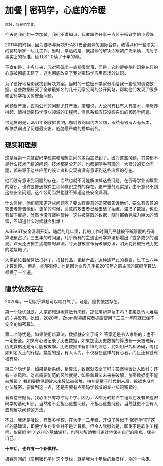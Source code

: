 # 加餐 | 密码学，心底的冷暖

    你好，我是范学雷。

今天是我们的一次加餐，我们不讲知识，我要跟你分享一点关于密码学的小感慨。

2011年的时候，因为要参与解决BEAST安全漏洞的国际合作，我得以和一些顶尖的密码学家一块儿工作。当时，幸运的是，我提议的解决方案被广泛采纳，成为了事实上的标准，给TLS 1.0续了十年的命。

不幸的是，十多年来，我对密码学一直都很崇拜，但是，它的很完美的印象在我的心底被彻底击碎了，这也彻底改变了我对密码学应用市场的认识。

为了更好地帮助我找到解决方案，当时的一位密码学家分享给我一些他的调查数据。这些数据研究了全球最知名的几十万家公司的公开网站，帮助他们发现了很多和密码学相关的安全问题。

问题很严重，国内公司的问题尤其严重。按理说，大公司有钱有人有技术，能够养得起、请得动密码学专业领域的工程师，信息系统应该没有突出的密码学问题。

很遗憾的是，2011年的数据表明，那时候的国内大公司，虽然有钱有人有技术，却依然霸占了问题最突出、威胁最严峻的榜单前列。

## 现实和理想

这是我第一次被密码学现实和理想之间的差距震撼到了。因为这些问题，其实都不是什么技术门槛的问题。技术都是公开的，也都是随手可取的。大部分的安全问题，都来源于这些应用的设计者和实现者没有意识到这些麻烦的存在。

他们没有意识到问题的存在，当然也就不可能解决掉这些问题。在密码学业者眼里的常识，也许是普通软件工程师意识之外的存在。更严重的现实是，由于意识不到这些安全问题，这个公司当然也就不知道这些安全漏洞。

什么时候，他们能知道这些问题呢？要么有善意的研究者告诉他们，要么有恶意的攻击者警告他们。更多的时候，恶意的攻击者已经击破了系统，盗取了数据，也没有留下痕迹，当然也没有敲响警钟。这些被盗取的数据，随时都会是威力巨大的暗雷，不知道什么时候就会引爆！

从BEAST安全漏洞开始，随后的几年里，我的工作时间几乎就被不断颠覆的密码算法霸占了。三五年的时间里，几乎所有的主流密码学算法都爆出了或多或少的漏洞。昨天还占据主流地位的算法，今天就被宣布有破解办法，明天就要被扫进历史的垃圾箱了。

大家都忙着给算法打补丁，找替代品，更新产品。这种连环式的暴雷，过了五六年才算消停。 但是，能够消停，也是因为业界几乎把2010年之前主流的密码学算法都换了一个遍。

## 隐忧依然存在

2020年，一切似乎算是可以喘口气了。可是，隐忧依然存在。

第一个隐忧就是，大家都知道老算法有问题，那使用新算法了吗？答案是令人难堪的：并没有。比如，2020年，Zoom就被研究者披露使用了二三十年前就已经不安全的加密算法。

第二个隐忧是，如果使用新算法，数据就安全了吗？ 答案还是令人难堪的：也不一定安全。如果有心者记录了历史数据，如果加密历史数据的算法有一天被破解，历史数据还是有可能被破解。历史数据里有价值的信息，比如用户名和密码，再比如知名人士的行程。尴尬的是，有人认为，不仅存在这样的有心者，而且还有钱有权有势。

第三个隐忧是，如果是新系统、新算法，数据就安全了吗？答案稍微让人欣慰：还有一点风险。这点需要防范的风险就是，如果新算法未来被破解，加密数据能不能被解密？ 我们要确保即使未来算法被破解，特别是量子时代到来后，数据也没有办法解密。要做到这一点，还是需要有点密码学领域的专业知识积累的。

看看这些隐忧，我心里只有凉凉两个字。因为，大部分的软件工程师还没有掌握密码学的基础知识，当然也不会担心这些问题。不担心这些问题，当然就更不会有人去想解决问题的方法。

不过，我还是听说，有很多学校，在大学一二年级，开设了类似于“密码学101”这样的基础课，即便学生的专业并不是计算机。但令人欣慰的是，即使不是软件工程师，像密码学101这样的基础课程，也可以帮助我们更好地保护自己的隐私，保护自己。

**十年后，也许有一个新模样。**

极客时间的《实用密码学》这个专栏，就是我为十年后的新模样，添的一块砖。
    